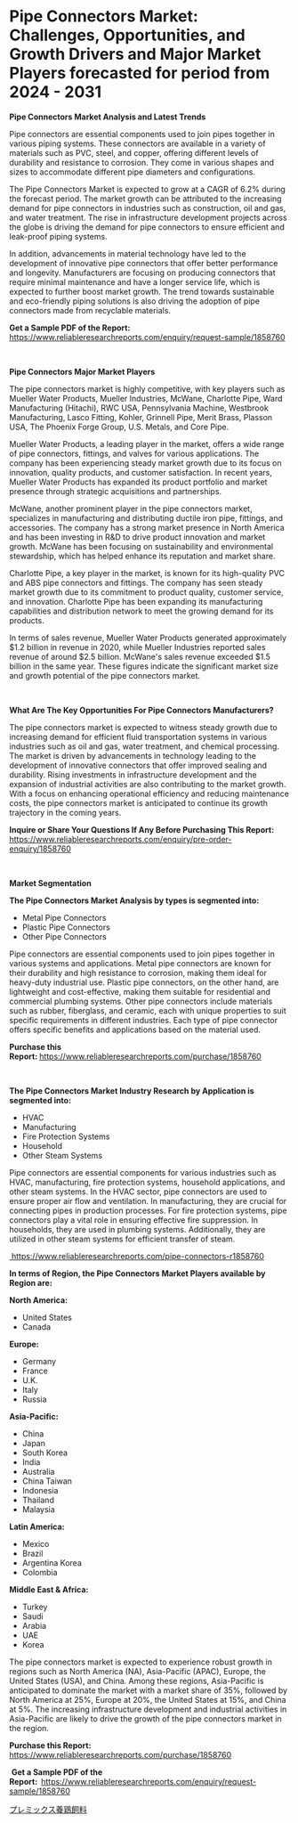 <p><h1>Pipe Connectors Market: Challenges, Opportunities, and Growth Drivers and Major Market Players forecasted for period from 2024 - 2031</h1></p><p><strong>Pipe Connectors Market Analysis and Latest Trends</strong></p>
<p><p>Pipe connectors are essential components used to join pipes together in various piping systems. These connectors are available in a variety of materials such as PVC, steel, and copper, offering different levels of durability and resistance to corrosion. They come in various shapes and sizes to accommodate different pipe diameters and configurations.</p><p>The Pipe Connectors Market is expected to grow at a CAGR of 6.2% during the forecast period. The market growth can be attributed to the increasing demand for pipe connectors in industries such as construction, oil and gas, and water treatment. The rise in infrastructure development projects across the globe is driving the demand for pipe connectors to ensure efficient and leak-proof piping systems.</p><p>In addition, advancements in material technology have led to the development of innovative pipe connectors that offer better performance and longevity. Manufacturers are focusing on producing connectors that require minimal maintenance and have a longer service life, which is expected to further boost market growth. The trend towards sustainable and eco-friendly piping solutions is also driving the adoption of pipe connectors made from recyclable materials.</p></p>
<p><strong>Get a Sample PDF of the Report:&nbsp;</strong> <a href="https://www.reliableresearchreports.com/enquiry/request-sample/1858760">https://www.reliableresearchreports.com/enquiry/request-sample/1858760</a></p>
<p>&nbsp;</p>
<p><strong>Pipe Connectors Major Market Players</strong></p>
<p><p>The pipe connectors market is highly competitive, with key players such as Mueller Water Products, Mueller Industries, McWane, Charlotte Pipe, Ward Manufacturing (Hitachi), RWC USA, Pennsylvania Machine, Westbrook Manufacturing, Lasco Fitting, Kohler, Grinnell Pipe, Merit Brass, Plasson USA, The Phoenix Forge Group, U.S. Metals, and Core Pipe.</p><p>Mueller Water Products, a leading player in the market, offers a wide range of pipe connectors, fittings, and valves for various applications. The company has been experiencing steady market growth due to its focus on innovation, quality products, and customer satisfaction. In recent years, Mueller Water Products has expanded its product portfolio and market presence through strategic acquisitions and partnerships.</p><p>McWane, another prominent player in the pipe connectors market, specializes in manufacturing and distributing ductile iron pipe, fittings, and accessories. The company has a strong market presence in North America and has been investing in R&D to drive product innovation and market growth. McWane has been focusing on sustainability and environmental stewardship, which has helped enhance its reputation and market share.</p><p>Charlotte Pipe, a key player in the market, is known for its high-quality PVC and ABS pipe connectors and fittings. The company has seen steady market growth due to its commitment to product quality, customer service, and innovation. Charlotte Pipe has been expanding its manufacturing capabilities and distribution network to meet the growing demand for its products.</p><p>In terms of sales revenue, Mueller Water Products generated approximately $1.2 billion in revenue in 2020, while Mueller Industries reported sales revenue of around $2.5 billion. McWane's sales revenue exceeded $1.5 billion in the same year. These figures indicate the significant market size and growth potential of the pipe connectors market.</p></p>
<p>&nbsp;</p>
<p><strong>What Are The Key Opportunities For Pipe Connectors Manufacturers?</strong></p>
<p><p>The pipe connectors market is expected to witness steady growth due to increasing demand for efficient fluid transportation systems in various industries such as oil and gas, water treatment, and chemical processing. The market is driven by advancements in technology leading to the development of innovative connectors that offer improved sealing and durability. Rising investments in infrastructure development and the expansion of industrial activities are also contributing to the market growth. With a focus on enhancing operational efficiency and reducing maintenance costs, the pipe connectors market is anticipated to continue its growth trajectory in the coming years.</p></p>
<p><strong>Inquire or Share Your Questions If Any Before Purchasing This Report:</strong> <a href="https://www.reliableresearchreports.com/enquiry/pre-order-enquiry/1858760">https://www.reliableresearchreports.com/enquiry/pre-order-enquiry/1858760</a></p>
<p>&nbsp;</p>
<p><strong>Market Segmentation</strong></p>
<p><strong>The Pipe Connectors Market Analysis by types is segmented into:</strong></p>
<p><ul><li>Metal Pipe Connectors</li><li>Plastic Pipe Connectors</li><li>Other Pipe Connectors</li></ul></p>
<p><p>Pipe connectors are essential components used to join pipes together in various systems and applications. Metal pipe connectors are known for their durability and high resistance to corrosion, making them ideal for heavy-duty industrial use. Plastic pipe connectors, on the other hand, are lightweight and cost-effective, making them suitable for residential and commercial plumbing systems. Other pipe connectors include materials such as rubber, fiberglass, and ceramic, each with unique properties to suit specific requirements in different industries. Each type of pipe connector offers specific benefits and applications based on the material used.</p></p>
<p><strong>Purchase this Report:&nbsp;</strong><a href="https://www.reliableresearchreports.com/purchase/1858760">https://www.reliableresearchreports.com/purchase/1858760</a></p>
<p>&nbsp;</p>
<p><strong>The Pipe Connectors Market Industry Research by Application is segmented into:</strong></p>
<p><ul><li>HVAC</li><li>Manufacturing</li><li>Fire Protection Systems</li><li>Household</li><li>Other Steam Systems</li></ul></p>
<p><p>Pipe connectors are essential components for various industries such as HVAC, manufacturing, fire protection systems, household applications, and other steam systems. In the HVAC sector, pipe connectors are used to ensure proper air flow and ventilation. In manufacturing, they are crucial for connecting pipes in production processes. For fire protection systems, pipe connectors play a vital role in ensuring effective fire suppression. In households, they are used in plumbing systems. Additionally, they are utilized in other steam systems for efficient transfer of steam.</p></p>
<p><a href="https://www.reliableresearchreports.com/pipe-connectors-r1858760">&nbsp;https://www.reliableresearchreports.com/pipe-connectors-r1858760</a></p>
<p><strong>In terms of Region, the Pipe Connectors Market Players available by Region are:</strong></p>
<p>
    <p> <strong> North America: </strong>
        <ul>
            <li>United States</li>
            <li>Canada</li>
        </ul>
        </p> 
    <p> <strong> Europe: </strong>
        <ul>
            <li>Germany</li>
            <li>France</li>
            <li>U.K.</li>
            <li>Italy</li>
            <li>Russia</li>
        </ul>
        </p> 
    <p> <strong> Asia-Pacific: </strong>
        <ul>
            <li>China</li>
            <li>Japan</li>
            <li>South Korea</li>
            <li>India</li>
            <li>Australia</li>
            <li>China Taiwan</li>
            <li>Indonesia</li>
            <li>Thailand</li>
            <li>Malaysia</li>
        </ul>
        </p> 
    <p> <strong> Latin America: </strong>
        <ul>
            <li>Mexico</li>
            <li>Brazil</li>
            <li>Argentina Korea</li>
            <li>Colombia</li>
        </ul>
        </p> 
    <p> <strong> Middle East & Africa: </strong>
        <ul>
            <li>Turkey</li>
            <li>Saudi</li>
            <li>Arabia</li>
            <li>UAE</li>
            <li>Korea</li>
        </ul>
    </p>
    </p>
<p><p>The pipe connectors market is expected to experience robust growth in regions such as North America (NA), Asia-Pacific (APAC), Europe, the United States (USA), and China. Among these regions, Asia-Pacific is anticipated to dominate the market with a market share of 35%, followed by North America at 25%, Europe at 20%, the United States at 15%, and China at 5%. The increasing infrastructure development and industrial activities in Asia-Pacific are likely to drive the growth of the pipe connectors market in the region.</p></p>
<p><strong>Purchase this Report: </strong><a href="https://www.reliableresearchreports.com/purchase/1858760">https://www.reliableresearchreports.com/purchase/1858760</a></p>
<p>&nbsp;<strong>Get a Sample PDF of the Report:&nbsp;&nbsp;</strong><a href="https://www.reliableresearchreports.com/enquiry/request-sample/1858760">https://www.reliableresearchreports.com/enquiry/request-sample/1858760</a></p>
<p><strong></strong></p>
<p><p><a href="https://github.com/nemesis2824/Market-Research-Report-List-1/blob/main/612363032467.md">プレミックス養鶏飼料</a></p></p>